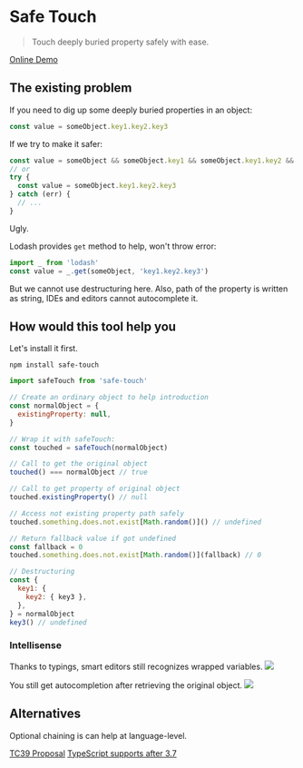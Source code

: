 # Safe Touch

> Touch deeply buried property safely with ease.

[Online Demo](https://stackblitz.com/edit/play-safe-touch)

## The existing problem

If you need to dig up some deeply buried properties in an object:

```js
const value = someObject.key1.key2.key3
```

If we try to make it safer:

```js
const value = someObject && someObject.key1 && someObject.key1.key2 && someObject.key1.key2.key3
// or
try {
  const value = someObject.key1.key2.key3
} catch (err) {
  // ...
}
```

Ugly.

Lodash provides `get` method to help, won't throw error:

```js
import _ from 'lodash'
const value = _.get(someObject, 'key1.key2.key3')
```

But we cannot use destructuring here. Also, path of the property is written as string, IDEs and editors cannot autocomplete it.

## How would this tool help you

Let's install it first.

```
npm install safe-touch
```

```js
import safeTouch from 'safe-touch'

// Create an ordinary object to help introduction
const normalObject = {
  existingProperty: null,
}

// Wrap it with safeTouch:
const touched = safeTouch(normalObject)

// Call to get the original object
touched() === normalObject // true

// Call to get property of original object
touched.existingProperty() // null

// Access not existing property path safely
touched.something.does.not.exist[Math.random()]() // undefined

// Return fallback value if got undefined
const fallback = 0
touched.something.does.not.exist[Math.random()](fallback) // 0

// Destructuring
const {
  key1: {
    key2: { key3 },
  },
} = normalObject
key3() // undefined
```

### Intellisense

Thanks to typings, smart editors still recognizes wrapped variables.
![](https://user-images.githubusercontent.com/7480839/42639648-1b9d6d00-8623-11e8-81ec-2927913e56cb.png)

You still get autocompletion after retrieving the original object.
![](https://user-images.githubusercontent.com/7480839/42639650-1d8149a2-8623-11e8-9080-345b78d582d3.png)

## Alternatives
Optional chaining is can help at language-level.

[TC39 Proposal](https://github.com/tc39/proposal-optional-chaining)
[TypeScript supports after 3.7](https://devblogs.microsoft.com/typescript/announcing-typescript-3-7/#optional-chaining)
